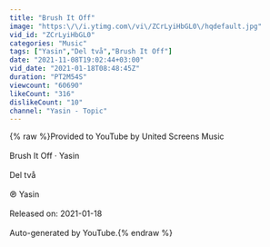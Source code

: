 ```yaml
---
title: "Brush It Off"
image: "https:\/\/i.ytimg.com\/vi\/ZCrLyiHbGL0\/hqdefault.jpg"
vid_id: "ZCrLyiHbGL0"
categories: "Music"
tags: ["Yasin","Del två","Brush It Off"]
date: "2021-11-08T19:02:44+03:00"
vid_date: "2021-01-18T08:48:45Z"
duration: "PT2M54S"
viewcount: "60690"
likeCount: "316"
dislikeCount: "10"
channel: "Yasin - Topic"
---
```

{% raw %}Provided to YouTube by United Screens Music<br /><br />Brush It Off · Yasin<br /><br />Del två<br /><br />℗ Yasin<br /><br />Released on: 2021-01-18<br /><br />Auto-generated by YouTube.{% endraw %}
